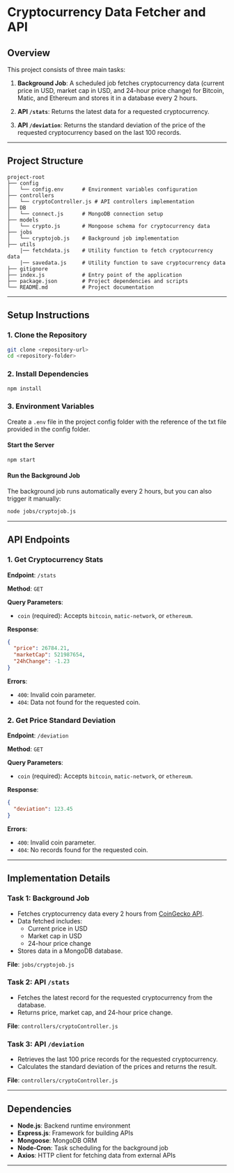 # Cryptocurrency Data Fetcher and API

## Overview
This project consists of three main tasks:

1. **Background Job**: A scheduled job fetches cryptocurrency data (current price in USD, market cap in USD, and 24-hour price change) for Bitcoin, Matic, and Ethereum and stores it in a database every 2 hours.

2. **API `/stats`**: Returns the latest data for a requested cryptocurrency.

3. **API `/deviation`**: Returns the standard deviation of the price of the requested cryptocurrency based on the last 100 records.

---

## Project Structure

```
project-root
├── config
│   └── config.env      # Environment variables configuration
├── controllers
│   └── cryptoController.js # API controllers implementation
├── DB
│   └── connect.js      # MongoDB connection setup
├── models
│   └── crypto.js       # Mongoose schema for cryptocurrency data
├── jobs
│   └── cryptojob.js    # Background job implementation
├── utils
    |── fetchdata.js    # Utility function to fetch cryptocurrency data
    |── savedata.js     # Utility function to save cryptocurrency data
├── gitignore           
├── index.js            # Entry point of the application
├── package.json        # Project dependencies and scripts
└── README.md           # Project documentation
```

---

## Setup Instructions

### 1. Clone the Repository
```bash
git clone <repository-url>
cd <repository-folder>
```

### 2. Install Dependencies
```bash
npm install
```

### 3. Environment Variables
Create a `.env` file in the project config folder with the reference of the txt file provided in the config folder.

#### Start the Server
```bash
npm start
```

#### Run the Background Job
The background job runs automatically every 2 hours, but you can also trigger it manually:
```bash
node jobs/cryptojob.js
```

---

## API Endpoints

### 1. **Get Cryptocurrency Stats**
**Endpoint**: `/stats`

**Method**: `GET`

**Query Parameters**:
- `coin` (required): Accepts `bitcoin`, `matic-network`, or `ethereum`.

**Response**:
```json
{
  "price": 26784.21,
  "marketCap": 521987654,
  "24hChange": -1.23
}
```

**Errors**:
- `400`: Invalid coin parameter.
- `404`: Data not found for the requested coin.

### 2. **Get Price Standard Deviation**
**Endpoint**: `/deviation`

**Method**: `GET`

**Query Parameters**:
- `coin` (required): Accepts `bitcoin`, `matic-network`, or `ethereum`.

**Response**:
```json
{
  "deviation": 123.45
}
```

**Errors**:
- `400`: Invalid coin parameter.
- `404`: No records found for the requested coin.

---

## Implementation Details

### Task 1: Background Job
- Fetches cryptocurrency data every 2 hours from [CoinGecko API](https://www.coingecko.com/en/api).
- Data fetched includes:
  - Current price in USD
  - Market cap in USD
  - 24-hour price change
- Stores data in a MongoDB database.

**File**: `jobs/cryptojob.js`

### Task 2: API `/stats`
- Fetches the latest record for the requested cryptocurrency from the database.
- Returns price, market cap, and 24-hour price change.

**File**: `controllers/cryptoController.js`

### Task 3: API `/deviation`
- Retrieves the last 100 price records for the requested cryptocurrency.
- Calculates the standard deviation of the prices and returns the result.

**File**: `controllers/cryptoController.js`

---

## Dependencies

- **Node.js**: Backend runtime environment
- **Express.js**: Framework for building APIs
- **Mongoose**: MongoDB ORM
- **Node-Cron**: Task scheduling for the background job
- **Axios**: HTTP client for fetching data from external APIs

---
